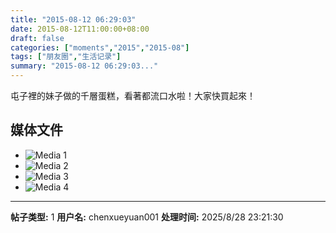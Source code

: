 ```yaml
---
title: "2015-08-12 06:29:03"
date: 2015-08-12T11:00:00+08:00
draft: false
categories: ["moments","2015","2015-08"]
tags: ["朋友圈","生活记录"]
summary: "2015-08-12 06:29:03..."
---
```


屯子裡的妹子做的千層蛋糕，看著都流口水啦！大家快買起來！

## 媒体文件

- ![Media 1](/Moments/photos/2015-08-12/201508120629030.jpg)
- ![Media 2](/Moments/photos/2015-08-12/201508120629031.jpg)
- ![Media 3](/Moments/photos/2015-08-12/201508120629032.jpg)
- ![Media 4](/Moments/photos/2015-08-12/201508120629033.jpg)

---

**帖子类型:** 1
**用户名:** chenxueyuan001
**处理时间:** 2025/8/28 23:21:30